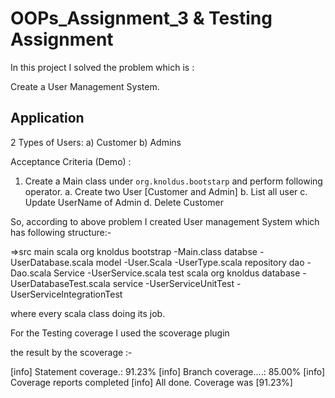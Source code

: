 # OOPs_Assignment_3 & Testing Assignment

In this project I solved the problem which is :

Create a User Management System.

Application
--------------
2 Types of Users:
a) Customer
b) Admins


Acceptance Criteria (Demo) :
1. Create a Main class under `org.knoldus.bootstarp` and perform following operator.
a. Create two User [Customer and Admin]
b. List all user
c. Update UserName of Admin
d. Delete Customer

So, according to above problem I created  User management System which has following structure:-

=>src
	main
		scala
			org
				knoldus
					bootstrap
						-Main.class
					databse
						-UserDatabase.scala
					model
						-User.Scala
						-UserType.scala
					repository
						dao
							-Dao.scala
					Service
						-UserService.scala
	test
		scala
			org
				knoldus
					database
						-UserDatabaseTest.scala
					service
						-UserServiceUnitTest
						-UserServiceIntegrationTest

where every scala class doing its job.

For the Testing coverage I used the scoverage plugin

the result by the scoverage :-

[info] Statement coverage.: 91.23%
[info] Branch coverage....: 85.00%
[info] Coverage reports completed
[info] All done. Coverage was [91.23%]
 





			 
